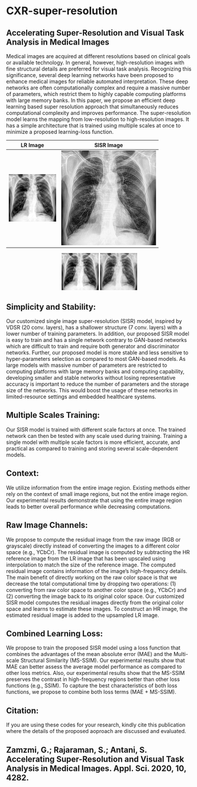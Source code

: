 # CXR-super-resolution
## Accelerating Super-Resolution and Visual Task Analysis in Medical Images

Medical images are acquired at different resolutions based on clinical goals or available technology. In general, however, high-resolution images with fine structural details are preferred for visual task analysis. Recognizing this significance, several deep learning networks have been proposed to enhance medical images for reliable automated interpretation. These deep networks are often computationally complex and require a massive number of parameters, which restrict them to highly capable computing platforms with large memory banks. In this paper, we propose an efficient deep learning based super resolution approach that simultaneously reduces computational complexity and improves performance. The super-resolution model learns the mapping from low-resolution to high-resolution images. It has a simple architecture that is trained using multiple scales at once to minimize a proposed learning-loss function. 


LR Image                   |  SISR Image
:-------------------------:|:-------------------------:
![Alt-Text](scaled_LR_image1.png)  |  ![Alt-Text](predicted_img.png)


<p align="middle">
  <img src="/scaled_LR_image1.png" width="100" />
  <img src="/predicted_img.png" width="100" />
</p>

## Simplicity and Stability:

Our customized single image super-resolution (SISR) model, inspired by VDSR (20 conv. layers), has a shallower structure (7 conv. layers) with a lower number of training parameters. In addition, our proposed SISR model is easy to train and has a single network contrary to GAN-based networks which are difficult to train and require both generator and discriminator networks. Further, our proposed model is more stable and less sensitive to hyper-parameters selection as compared to most GAN-based models. As large models with massive number of parameters are restricted to computing platforms with large memory banks and computing capability, developing smaller and stable networks without losing representative accuracy is important to reduce the number of parameters and the storage size of the networks. This would boost the usage of these networks in limited-resource settings and embedded healthcare systems.

## Multiple Scales Training: 

Our SISR model is trained with different scale factors at once. The trained network can then be tested with any scale used during training. Training a single model with multiple scale factors is more efficient, accurate, and practical as compared to training and storing several scale-dependent models.

## Context: 

We utilize information from the entire image region. Existing methods either rely on the context of small image regions, but not the entire image region. Our experimental results demonstrate that using the entire image region leads to better overall performance while decreasing computations.

## Raw Image Channels: 

We propose to compute the residual image from the raw image (RGB or grayscale) directly instead of converting the images to a different color space (e.g., YCbCr). The residual image is computed by subtracting the HR reference image from the LR image that has been upscaled using interpolation to match the size of the reference image. The computed residual image contains information of the image’s high-frequency details. The main benefit of directly working on the raw color space is that we decrease the total computational time by dropping two operations: (1) converting from raw color space to another color space (e.g., YCbCr) and (2) converting the image back to its original color space. Our customized SISR model computes the residual images directly from the original color space and learns to estimate these images. To construct an HR image, the estimated residual image is added to the upsampled LR image.

## Combined Learning Loss: 

We propose to train the proposed SISR model using a loss function that combines the advantages of the mean absolute error (MAE) and the Multi-scale Structural Similarity (MS-SSIM). Our experimental results show that MAE can better assess the average model performance as compared to other loss metrics. Also, our experimental results show that
the MS-SSIM preserves the contrast in high-frequency regions better than other loss functions (e.g., SSIM). To capture the best characteristics of both loss functions, we propose to combine both loss terms (MAE + MS-SSIM).


## Citation: 

If you are using these codes for your research, kindly cite this publication where the details of the proposed aoproach are discussed and evaluated. 

## Zamzmi, G.; Rajaraman, S.; Antani, S. Accelerating Super-Resolution and Visual Task Analysis in Medical Images. Appl. Sci. 2020, 10, 4282.
